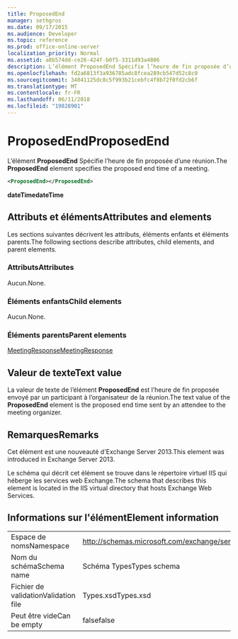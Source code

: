 ```yaml
---
title: ProposedEnd
manager: sethgros
ms.date: 09/17/2015
ms.audience: Developer
ms.topic: reference
ms.prod: office-online-server
localization_priority: Normal
ms.assetid: a8b574dd-ce26-424f-b0f5-3311d93a4806
description: L’élément ProposedEnd Spécifie l’heure de fin proposée d’une réunion.
ms.openlocfilehash: fd2a6813f3a936785adc8fcea289cb547d52c8c0
ms.sourcegitcommit: 34041125dc8c5f993b21cebfc4f8b72f0fd2cb6f
ms.translationtype: MT
ms.contentlocale: fr-FR
ms.lasthandoff: 06/11/2018
ms.locfileid: "19828901"
---
```

# <a name="proposedend"></a><span data-ttu-id="6772e-103">ProposedEnd</span><span class="sxs-lookup"><span data-stu-id="6772e-103">ProposedEnd</span></span>

<span data-ttu-id="6772e-104">L’élément **ProposedEnd** Spécifie l’heure de fin proposée d’une réunion.</span><span class="sxs-lookup"><span data-stu-id="6772e-104">The **ProposedEnd** element specifies the proposed end time of a meeting.</span></span> 
  
```XML
<ProposedEnd></ProposedEnd>
```

 <span data-ttu-id="6772e-105">**dateTime**</span><span class="sxs-lookup"><span data-stu-id="6772e-105">**dateTime**</span></span>
## <a name="attributes-and-elements"></a><span data-ttu-id="6772e-106">Attributs et éléments</span><span class="sxs-lookup"><span data-stu-id="6772e-106">Attributes and elements</span></span>

<span data-ttu-id="6772e-107">Les sections suivantes décrivent les attributs, éléments enfants et éléments parents.</span><span class="sxs-lookup"><span data-stu-id="6772e-107">The following sections describe attributes, child elements, and parent elements.</span></span>
  
### <a name="attributes"></a><span data-ttu-id="6772e-108">Attributs</span><span class="sxs-lookup"><span data-stu-id="6772e-108">Attributes</span></span>

<span data-ttu-id="6772e-109">Aucun.</span><span class="sxs-lookup"><span data-stu-id="6772e-109">None.</span></span>
  
### <a name="child-elements"></a><span data-ttu-id="6772e-110">Éléments enfants</span><span class="sxs-lookup"><span data-stu-id="6772e-110">Child elements</span></span>

<span data-ttu-id="6772e-111">Aucun.</span><span class="sxs-lookup"><span data-stu-id="6772e-111">None.</span></span>
  
### <a name="parent-elements"></a><span data-ttu-id="6772e-112">Éléments parents</span><span class="sxs-lookup"><span data-stu-id="6772e-112">Parent elements</span></span>

[<span data-ttu-id="6772e-113">MeetingResponse</span><span class="sxs-lookup"><span data-stu-id="6772e-113">MeetingResponse</span></span>](meetingresponse.md)
  
## <a name="text-value"></a><span data-ttu-id="6772e-114">Valeur de texte</span><span class="sxs-lookup"><span data-stu-id="6772e-114">Text value</span></span>

<span data-ttu-id="6772e-115">La valeur de texte de l’élément **ProposedEnd** est l’heure de fin proposée envoyé par un participant à l’organisateur de la réunion.</span><span class="sxs-lookup"><span data-stu-id="6772e-115">The text value of the **ProposedEnd** element is the proposed end time sent by an attendee to the meeting organizer.</span></span> 
  
## <a name="remarks"></a><span data-ttu-id="6772e-116">Remarques</span><span class="sxs-lookup"><span data-stu-id="6772e-116">Remarks</span></span>

<span data-ttu-id="6772e-117">Cet élément est une nouveauté d'Exchange Server 2013.</span><span class="sxs-lookup"><span data-stu-id="6772e-117">This element was introduced in Exchange Server 2013.</span></span>
  
<span data-ttu-id="6772e-118">Le schéma qui décrit cet élément se trouve dans le répertoire virtuel IIS qui héberge les services web Exchange.</span><span class="sxs-lookup"><span data-stu-id="6772e-118">The schema that describes this element is located in the IIS virtual directory that hosts Exchange Web Services.</span></span>
  
## <a name="element-information"></a><span data-ttu-id="6772e-119">Informations sur l'élément</span><span class="sxs-lookup"><span data-stu-id="6772e-119">Element information</span></span>

|||
|:-----|:-----|
|<span data-ttu-id="6772e-120">Espace de noms</span><span class="sxs-lookup"><span data-stu-id="6772e-120">Namespace</span></span>  <br/> |http://schemas.microsoft.com/exchange/services/2006/types  <br/> |
|<span data-ttu-id="6772e-121">Nom du schéma</span><span class="sxs-lookup"><span data-stu-id="6772e-121">Schema name</span></span>  <br/> |<span data-ttu-id="6772e-122">Schéma Types</span><span class="sxs-lookup"><span data-stu-id="6772e-122">Types schema</span></span>  <br/> |
|<span data-ttu-id="6772e-123">Fichier de validation</span><span class="sxs-lookup"><span data-stu-id="6772e-123">Validation file</span></span>  <br/> |<span data-ttu-id="6772e-124">Types.xsd</span><span class="sxs-lookup"><span data-stu-id="6772e-124">Types.xsd</span></span>  <br/> |
|<span data-ttu-id="6772e-125">Peut être vide</span><span class="sxs-lookup"><span data-stu-id="6772e-125">Can be empty</span></span>  <br/> |<span data-ttu-id="6772e-126">false</span><span class="sxs-lookup"><span data-stu-id="6772e-126">false</span></span>  <br/> |
   

